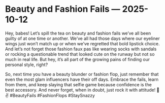 # Beauty and Fashion Fails — 2025-10-12

Hey, babes! Let’s spill the tea on beauty and fashion fails we’ve all been guilty of at one time or another. We’ve all had those days where our eyeliner wings just won’t match up or when we’ve regretted that bold lipstick choice. And let’s not forget those fashion faux pas like wearing socks with sandals or rocking a questionable trend that looked cute on the runway but not so much in real life. But hey, it’s all part of the growing pains of finding our personal style, right?

So, next time you have a beauty blunder or fashion flop, just remember that even the most glam influencers have their off days. Embrace the fails, learn from them, and keep slaying that selfie game because confidence is the best accessory. And never forget, when in doubt, just rock it with attitude! 💋✌️ #BeautyFails #FashionFlops #StaySnazzy